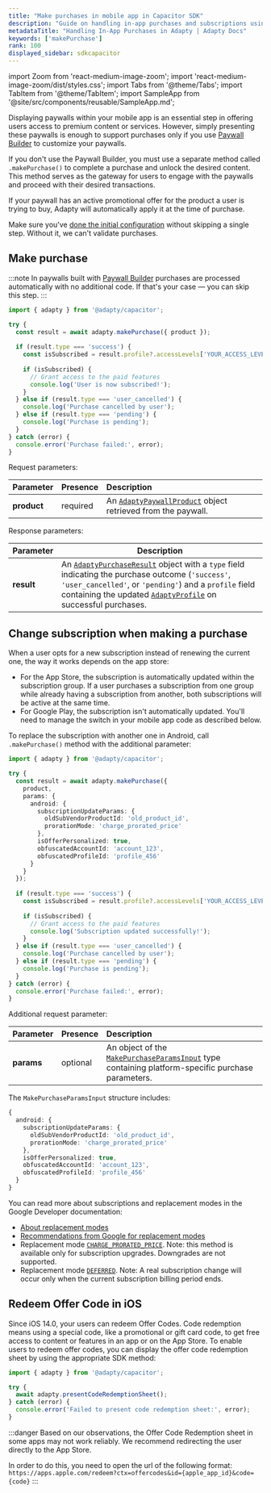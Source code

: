 ```yaml
---
title: "Make purchases in mobile app in Capacitor SDK"
description: "Guide on handling in-app purchases and subscriptions using Adapty."
metadataTitle: "Handling In-App Purchases in Adapty | Adapty Docs"
keywords: ['makePurchase']
rank: 100
displayed_sidebar: sdkcapacitor
---
```



import Zoom from 'react-medium-image-zoom';
import 'react-medium-image-zoom/dist/styles.css';
import Tabs from '@theme/Tabs';
import TabItem from '@theme/TabItem';
import SampleApp from '@site/src/components/reusable/SampleApp.md';

Displaying paywalls within your mobile app is an essential step in offering users access to premium content or services. However, simply presenting these paywalls is enough to support purchases only if you use [Paywall Builder](adapty-paywall-builder) to customize your paywalls.

If you don't use the Paywall Builder, you must use a separate method called `.makePurchase()` to complete a purchase and unlock the desired content. This method serves as the gateway for users to engage with the paywalls and proceed with their desired transactions.

If your paywall has an active promotional offer for the product a user is trying to buy, Adapty will automatically apply it at the time of purchase.

Make sure you've [done the initial configuration](quickstart) without skipping a single step. Without it, we can't validate purchases.

## Make purchase

:::note
In paywalls built with [Paywall Builder](adapty-paywall-builder) purchases are processed automatically with no additional code. If that's your case — you can skip this step.
:::

```typescript showLineNumbers
import { adapty } from '@adapty/capacitor';

try {
  const result = await adapty.makePurchase({ product });
  
  if (result.type === 'success') {
    const isSubscribed = result.profile?.accessLevels['YOUR_ACCESS_LEVEL']?.isActive;
    
    if (isSubscribed) {
      // Grant access to the paid features
      console.log('User is now subscribed!');
    }
  } else if (result.type === 'user_cancelled') {
    console.log('Purchase cancelled by user');
  } else if (result.type === 'pending') {
    console.log('Purchase is pending');
  }
} catch (error) {
  console.error('Purchase failed:', error);
}
```


Request parameters:

| Parameter   | Presence | Description                                                                                         |
| :---------- | :------- | :-------------------------------------------------------------------------------------------------- |
| **product** | required | An [`AdaptyPaywallProduct`](capacitor-sdk-models#adaptypaywallproduct) object retrieved from the paywall. |

Response parameters:

| Parameter | Description                                                                                                                                                                                                                                                                                                                                                            |
|---------|------------------------------------------------------------------------------------------------------------------------------------------------------------------------------------------------------------------------------------------------------------------------------------------------------------------------------------------------------------------------|
| **result** | An [`AdaptyPurchaseResult`](capacitor-sdk-models#adaptypurchaseresult) object with a `type` field indicating the purchase outcome (`'success'`, `'user_cancelled'`, or `'pending'`) and a `profile` field containing the updated [`AdaptyProfile`](capacitor-sdk-models#adaptyprofile) on successful purchases. |

## Change subscription when making a purchase

When a user opts for a new subscription instead of renewing the current one, the way it works depends on the app store:

- For the App Store, the subscription is automatically updated within the subscription group. If a user purchases a subscription from one group while already having a subscription from another, both subscriptions will be active at the same time.
- For Google Play, the subscription isn't automatically updated. You'll need to manage the switch in your mobile app code as described below.

To replace the subscription with another one in Android, call `.makePurchase()` method with the additional parameter:

```typescript showLineNumbers
import { adapty } from '@adapty/capacitor';

try {
  const result = await adapty.makePurchase({ 
    product,
    params: {
      android: {
        subscriptionUpdateParams: {
          oldSubVendorProductId: 'old_product_id',
          prorationMode: 'charge_prorated_price'
        },
        isOfferPersonalized: true,
        obfuscatedAccountId: 'account_123',
        obfuscatedProfileId: 'profile_456'
      }
    }
  });
  
  if (result.type === 'success') {
    const isSubscribed = result.profile?.accessLevels['YOUR_ACCESS_LEVEL']?.isActive;
    
    if (isSubscribed) {
      // Grant access to the paid features
      console.log('Subscription updated successfully!');
    }
  } else if (result.type === 'user_cancelled') {
    console.log('Purchase cancelled by user');
  } else if (result.type === 'pending') {
    console.log('Purchase is pending');
  }
} catch (error) {
  console.error('Purchase failed:', error);
}
```

Additional request parameter:

| Parameter  | Presence | Description                                                  |
| :--------- | :------- | :----------------------------------------------------------- |
| **params** | optional | An object of the [`MakePurchaseParamsInput`](capacitor-sdk-models#makepurchaseparamsinput) type containing platform-specific purchase parameters. |

The `MakePurchaseParamsInput` structure includes:

```typescript
{
  android: {
    subscriptionUpdateParams: {
      oldSubVendorProductId: 'old_product_id',
      prorationMode: 'charge_prorated_price'
    },
    isOfferPersonalized: true, 
    obfuscatedAccountId: 'account_123',
    obfuscatedProfileId: 'profile_456'
  }
}
```


You can read more about subscriptions and replacement modes in the Google Developer documentation:

- [About replacement modes](https://developer.android.com/google/play/billing/subscriptions#replacement-modes)
- [Recommendations from Google for replacement modes](https://developer.android.com/google/play/billing/subscriptions#replacement-recommendations)
- Replacement mode [`CHARGE_PRORATED_PRICE`](https://developer.android.com/reference/com/android/billingclient/api/BillingFlowParams.SubscriptionUpdateParams.ReplacementMode#CHARGE_PRORATED_PRICE()). Note: this method is available only for subscription upgrades. Downgrades are not supported.
- Replacement mode [`DEFERRED`](https://developer.android.com/reference/com/android/billingclient/api/BillingFlowParams.SubscriptionUpdateParams.ReplacementMode#DEFERRED()). Note: A real subscription change will occur only when the current subscription billing period ends.

## Redeem Offer Code in iOS

Since iOS 14.0, your users can redeem Offer Codes. Code redemption means using a special code, like a promotional or gift card code, to get free access to content or features in an app or on the App Store. To enable users to redeem offer codes, you can display the offer code redemption sheet by using the appropriate SDK method:

```typescript showLineNumbers
import { adapty } from '@adapty/capacitor';

try {
  await adapty.presentCodeRedemptionSheet();
} catch (error) {
  console.error('Failed to present code redemption sheet:', error);
}
```

:::danger
Based on our observations, the Offer Code Redemption sheet in some apps may not work reliably. We recommend redirecting the user directly to the App Store.

In order to do this, you need to open the url of the following format:
`https://apps.apple.com/redeem?ctx=offercodes&id={apple_app_id}&code={code}`
:::